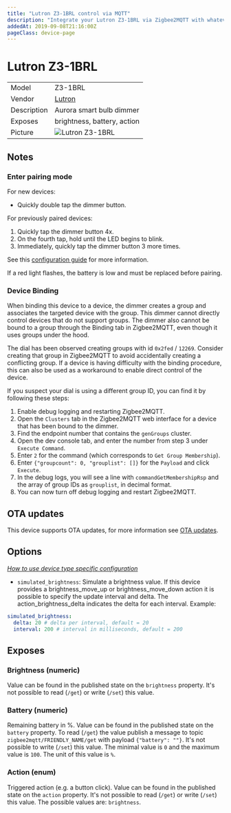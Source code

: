 ```yaml
---
title: "Lutron Z3-1BRL control via MQTT"
description: "Integrate your Lutron Z3-1BRL via Zigbee2MQTT with whatever smart home infrastructure you are using without the vendor's bridge or gateway."
addedAt: 2019-09-08T21:16:00Z
pageClass: device-page
---
```


<!-- !!!! -->
<!-- ATTENTION: This file is auto-generated through docgen! -->
<!-- You can only edit the "Notes"-Section between the two comment lines "Notes BEGIN" and "Notes END". -->
<!-- Do not use h1 or h2 heading within "## Notes"-Section. -->
<!-- !!!! -->

# Lutron Z3-1BRL

|     |     |
|-----|-----|
| Model | Z3-1BRL  |
| Vendor  | [Lutron](/supported-devices/#v=Lutron)  |
| Description | Aurora smart bulb dimmer |
| Exposes | brightness, battery, action |
| Picture | ![Lutron Z3-1BRL](https://www.zigbee2mqtt.io/images/devices/Z3-1BRL.png) |


<!-- Notes BEGIN: You can edit here. Add "## Notes" headline if not already present. -->
## Notes

### Enter pairing mode

For new devices:
* Quickly double tap the dimmer button.

For previously paired devices:
1. Quickly tap the dimmer button 4x.
2. On the fourth tap, hold until the LED begins to blink.
3. Immediately, quickly tap the dimmer button 3 more times.

See this [configuration guide](https://www.lutron.com/TechnicalDocumentLibrary/0301916_Aurora_Advanced_Install_Guide.pdf#page=7) for more information.

If a red light flashes, the battery is low and must be replaced before pairing.

### Device Binding

When binding this device to a device, the dimmer creates a group and associates the targeted device with the group. This dimmer cannot directly control devices that do not support groups.  The dimmer also cannot be bound to a group through the Binding tab in Zigbee2MQTT, even though it uses groups under the hood.

The dial has been observed creating groups with id `0x2fed` / `12269`. Consider creating that group in Zigbee2MQTT to avoid accidentally creating a conflicting group. If a device is having difficulty with the binding procedure, this can also be used as a workaround to enable direct control of the device.

If you suspect your dial is using a different group ID, you can find it by following these steps:

1. Enable debug logging and restarting Zigbee2MQTT.
2. Open the `Clusters` tab in the Zigbee2MQTT web interface for a device that has been bound to the dimmer.
3. Find the endpoint number that contains the `genGroups` cluster.
4. Open the dev console tab, and enter the number from step 3 under `Execute Command`.
5. Enter `2` for the command (which corresponds to `Get Group Membership`).
6. Enter `{"groupcount": 0, "grouplist": []}` for the `Payload` and click `Execute`.
7. In the debug logs, you will see a line with `commandGetMembershipRsp` and the array of group IDs as `grouplist`, in decimal format.
8. You can now turn off debug logging and restart Zigbee2MQTT.

<!-- Notes END: Do not edit below this line -->


## OTA updates
This device supports OTA updates, for more information see [OTA updates](../guide/usage/ota_updates.md).


## Options
*[How to use device type specific configuration](../guide/configuration/devices-groups.md#specific-device-options)*

* `simulated_brightness`: Simulate a brightness value. If this device provides a brightness_move_up or brightness_move_down action it is possible to specify the update interval and delta. The action_brightness_delta indicates the delta for each interval. Example:
```yaml
simulated_brightness:
  delta: 20 # delta per interval, default = 20
  interval: 200 # interval in milliseconds, default = 200
```


## Exposes

### Brightness (numeric)
Value can be found in the published state on the `brightness` property.
It's not possible to read (`/get`) or write (`/set`) this value.

### Battery (numeric)
Remaining battery in %.
Value can be found in the published state on the `battery` property.
To read (`/get`) the value publish a message to topic `zigbee2mqtt/FRIENDLY_NAME/get` with payload `{"battery": ""}`.
It's not possible to write (`/set`) this value.
The minimal value is `0` and the maximum value is `100`.
The unit of this value is `%`.

### Action (enum)
Triggered action (e.g. a button click).
Value can be found in the published state on the `action` property.
It's not possible to read (`/get`) or write (`/set`) this value.
The possible values are: `brightness`.

